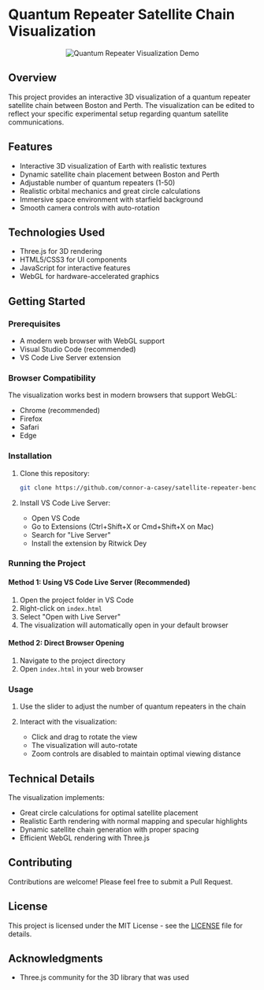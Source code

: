 # Quantum Repeater Satellite Chain Visualization

<div align="center">
    <img src="assets/visual.gif" alt="Quantum Repeater Visualization Demo">
</div>

## Overview

This project provides an interactive 3D visualization of a quantum repeater satellite chain between Boston and Perth. The visualization can be edited to reflect your specific experimental setup regarding quantum satellite communications. 

## Features

- Interactive 3D visualization of Earth with realistic textures
- Dynamic satellite chain placement between Boston and Perth
- Adjustable number of quantum repeaters (1-50)
- Realistic orbital mechanics and great circle calculations
- Immersive space environment with starfield background
- Smooth camera controls with auto-rotation

## Technologies Used

- Three.js for 3D rendering
- HTML5/CSS3 for UI components
- JavaScript for interactive features
- WebGL for hardware-accelerated graphics

## Getting Started

### Prerequisites

- A modern web browser with WebGL support
- Visual Studio Code (recommended)
- VS Code Live Server extension

### Browser Compatibility

The visualization works best in modern browsers that support WebGL:
- Chrome (recommended)
- Firefox
- Safari
- Edge

### Installation

1. Clone this repository:
   ```bash
   git clone https://github.com/connor-a-casey/satellite-repeater-benchmark
   ```

2. Install VS Code Live Server:
   - Open VS Code
   - Go to Extensions (Ctrl+Shift+X or Cmd+Shift+X on Mac)
   - Search for "Live Server"
   - Install the extension by Ritwick Dey

### Running the Project

#### Method 1: Using VS Code Live Server (Recommended)
1. Open the project folder in VS Code
2. Right-click on `index.html`
3. Select "Open with Live Server"
4. The visualization will automatically open in your default browser

#### Method 2: Direct Browser Opening
1. Navigate to the project directory
2. Open `index.html` in your web browser

### Usage

1. Use the slider to adjust the number of quantum repeaters in the chain

2. Interact with the visualization:
   - Click and drag to rotate the view
   - The visualization will auto-rotate
   - Zoom controls are disabled to maintain optimal viewing distance

## Technical Details

The visualization implements:
- Great circle calculations for optimal satellite placement
- Realistic Earth rendering with normal mapping and specular highlights
- Dynamic satellite chain generation with proper spacing
- Efficient WebGL rendering with Three.js

## Contributing

Contributions are welcome! Please feel free to submit a Pull Request.

## License

This project is licensed under the MIT License - see the [LICENSE](LICENSE) file for details.

## Acknowledgments

- Three.js community for the 3D library that was used